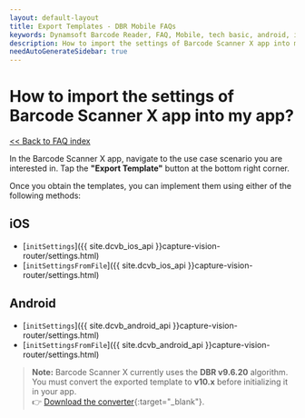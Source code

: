 ```yaml
---
layout: default-layout
title: Export Templates - DBR Mobile FAQs
keywords: Dynamsoft Barcode Reader, FAQ, Mobile, tech basic, android, ios, template, driver license, settings
description: How to import the settings of Barcode Scanner X app into my app? - DBR Mobile FAQs.
needAutoGenerateSidebar: true
---
```


# How to import the settings of Barcode Scanner X app into my app?

[<< Back to FAQ index](index.md)

In the Barcode Scanner X app, navigate to the use case scenario you are interested in. Tap the **"Export Template"** button at the bottom right corner.

Once you obtain the templates, you can implement them using either of the following methods:

## iOS

- [`initSettings`]({{ site.dcvb_ios_api }}capture-vision-router/settings.html)
- [`initSettingsFromFile`]({{ site.dcvb_ios_api }}capture-vision-router/settings.html)

## Android

- [`initSettings`]({{ site.dcvb_android_api }}capture-vision-router/settings.html)
- [`initSettingsFromFile`]({{ site.dcvb_android_api }}capture-vision-router/settings.html)

> **Note:** Barcode Scanner X currently uses the **DBR v9.6.20** algorithm. You must convert the exported template to **v10.x** before initializing it in your app.  
> 👉 [Download the converter](https://download2.dynamsoft.com/dcv/TemplateConverter.zip){:target="\_blank"}.
